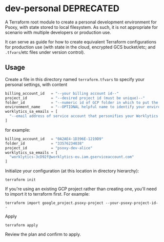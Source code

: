 # dev-personal **DEPRECATED**

A Terraform root module to create a personal development environment for Psoxy, with state stored to
local filesystem. As such, it is not appropriate for scenario with multiple developers or production
use.

It can serve as guide for  how to create equivalent Terraform configurations for production use
(with state in the cloud, encrypted GCS bucket/etc; and `.tfvars`/etc files under version control).

## Usage

Create a file in this directory named `terraform.tfvars` to specify your personal settings, with
content

```terraform
billing_account_id   = "--your billing account id--"
project_id           = "--desired project id (must be unique)--"
folder_id            = "--numeric id of GCP folder in which to put the project--"
environment_name     = "--OPTIONAL helpful name to identify your environment --"
worklytics_sa_emails = [
  "--email address of service account that personifies your Worklytics account--"
]
```

for example:
```terraform
billing_account_id   = "0A2AE4-1D396E-1219D9"
folder_id            = "33576234038"
project_id           = "psoxy-dev-alice"
worklytics_sa_emails = [
  "worklytics-3cD92f@worklytics-eu.iam.gserviceaccount.com"
]
```

Initialize your configuration (at this location in directory hierarchy):
```shell
terraform init
```

If you're using an existing GCP project rather than creating one, you'll need to import it to
terraform first. For example:
```shell
terraform import google_project.psoxy-project --your-psoxy-project-id--
```

Apply
```shell
terraform apply
```

Review the plan and confirm to apply.

